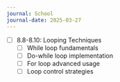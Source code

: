 ```yaml
---
journal: School
journal-date: 2025-03-27
---
```

- [ ] 8.8-8.10: Looping Techniques
	- [ ]  While loop fundamentals
	- [ ]  Do-while loop implementation
	- [ ]  For loop advanced usage
	- [ ]  Loop control strategies